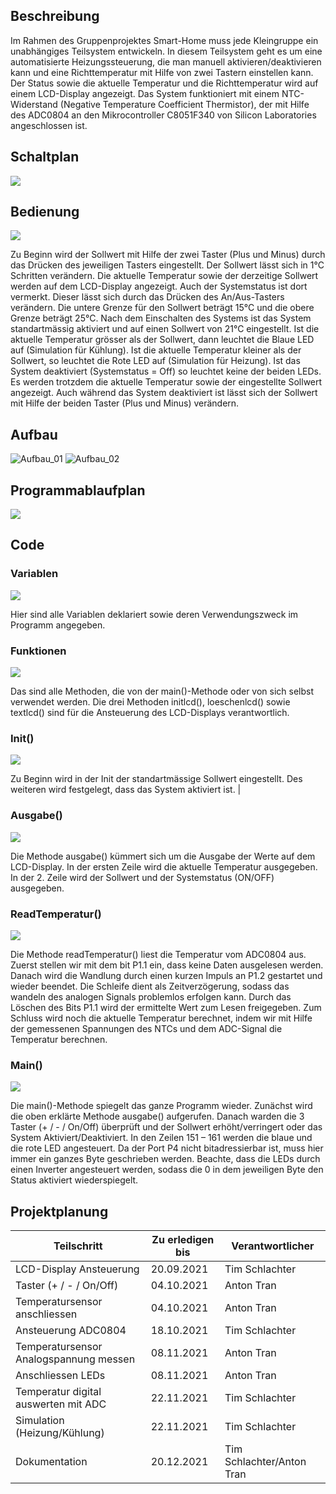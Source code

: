 ## Beschreibung

Im Rahmen des Gruppenprojektes Smart-Home muss jede Kleingruppe ein unabhängiges Teilsystem entwickeln. In diesem Teilsystem geht es um eine automatisierte Heizungssteuerung, die man manuell aktivieren/deaktivieren kann und eine Richttemperatur mit Hilfe von zwei Tastern einstellen kann. Der Status sowie die aktuelle Temperatur und die Richttemperatur wird auf einem LCD-Display angezeigt. Das System funktioniert mit einem NTC-Widerstand (Negative Temperature Coefficient Thermistor), der mit Hilfe des ADC0804 an den Mikrocontroller C8051F340 von Silicon Laboratories angeschlossen ist.

## Schaltplan

![](https://github.com/TrickShotMLG02/TG13_3_Heizungssystem/blob/bd521ed5e8aaa8eadc44ef0b3915566787d644cc/Dokumentation/Schaltplan.PNG)

## Bedienung

![](https://github.com/TrickShotMLG02/TG13_3_Heizungssystem/blob/master/Dokumentation/Heizungssteuerung.png)

Zu Beginn wird der Sollwert mit Hilfe der zwei Taster (Plus und Minus) durch das Drücken des jeweiligen Tasters eingestellt. Der Sollwert lässt sich in 1°C Schritten verändern. Die aktuelle Temperatur sowie der derzeitige Sollwert werden auf dem LCD-Display angezeigt. Auch der Systemstatus ist dort vermerkt. Dieser lässt sich durch das Drücken des An/Aus-Tasters verändern. Die untere Grenze für den Sollwert beträgt 15°C und die obere Grenze beträgt 25°C. Nach dem Einschalten des Systems ist das System standartmässig aktiviert und auf einen Sollwert von 21°C eingestellt. Ist die aktuelle Temperatur grösser als der Sollwert, dann leuchtet die Blaue LED auf (Simulation für Kühlung). Ist die aktuelle Temperatur kleiner als der Sollwert, so leuchtet die Rote LED auf (Simulation für Heizung). Ist das System deaktiviert (Systemstatus = Off) so leuchtet keine der beiden LEDs. Es werden trotzdem die aktuelle Temperatur sowie der eingestellte Sollwert angezeigt. Auch während das System deaktiviert ist lässt sich der Sollwert mit Hilfe der beiden Taster (Plus und Minus) verändern.

## Aufbau
![Aufbau_01](https://github.com/TrickShotMLG02/TG13_3_Heizungssystem/blob/master/Dokumentation/Aufbau_01.jpg)
![Aufbau_02](https://github.com/TrickShotMLG02/TG13_3_Heizungssystem/blob/master/Dokumentation/Aufbau_02.jpg)

## Programmablaufplan

![](https://github.com/TrickShotMLG02/TG13_3_Heizungssystem/blob/master/Dokumentation/Programmablaufplan.png)



## Code

### Variablen
![](https://github.com/TrickShotMLG02/TG13_3_Heizungssystem/blob/master/Dokumentation/CodeSnippets/Bildschirmfoto%202021-12-06%20um%2009.32.42.png)

Hier sind alle Variablen deklariert sowie deren Verwendungszweck im Programm angegeben.


### Funktionen
![](https://github.com/TrickShotMLG02/TG13_3_Heizungssystem/blob/master/Dokumentation/CodeSnippets/Bildschirmfoto%202021-12-06%20um%2009.34.27.png)

Das sind alle Methoden, die von der main()-Methode oder von sich selbst verwendet werden. Die drei Methoden initlcd(), loeschenlcd() sowie textlcd() sind für die Ansteuerung des LCD-Displays verantwortlich.


### Init()
![](https://github.com/TrickShotMLG02/TG13_3_Heizungssystem/blob/master/Dokumentation/CodeSnippets/Bildschirmfoto%202021-12-06%20um%2009.35.13.png)

Zu Beginn wird in der Init der standartmässige Sollwert eingestellt. Des weiteren wird festgelegt, dass das System aktiviert ist. |


### Ausgabe()
![](https://github.com/TrickShotMLG02/TG13_3_Heizungssystem/blob/master/Dokumentation/CodeSnippets/Bildschirmfoto%202021-12-06%20um%2009.35.23.png)

Die Methode ausgabe() kümmert sich um die Ausgabe der Werte auf dem LCD-Display. In der ersten Zeile wird die aktuelle Temperatur ausgegeben. In der 2. Zeile wird der Sollwert und der Systemstatus (ON/OFF) ausgegeben.


### ReadTemperatur()
![](https://github.com/TrickShotMLG02/TG13_3_Heizungssystem/blob/master/Dokumentation/CodeSnippets/Bildschirmfoto%202021-12-06%20um%2009.35.33.png)

Die Methode readTemperatur() liest die Temperatur vom ADC0804 aus. Zuerst stellen wir mit dem bit P1.1 ein, dass keine Daten ausgelesen werden. Danach wird die Wandlung durch einen kurzen Impuls an P1.2 gestartet und wieder beendet. Die Schleife dient als Zeitverzögerung, sodass das wandeln des analogen Signals problemlos erfolgen kann. Durch das Löschen des Bits P1.1 wird der ermittelte Wert zum Lesen freigegeben. Zum Schluss wird noch die aktuelle Temperatur berechnet, indem wir mit Hilfe der gemessenen Spannungen des NTCs und dem ADC-Signal die Temperatur berechnen.


### Main()
![](https://github.com/TrickShotMLG02/TG13_3_Heizungssystem/blob/master/Dokumentation/CodeSnippets/Bildschirmfoto%202021-12-06%20um%2009.36.37.png)

Die main()-Methode spiegelt das ganze Programm wieder. Zunächst wird die oben erklärte Methode ausgabe() aufgerufen. Danach warden die 3 Taster (+ / - / On/Off) überprüft und der Sollwert erhöht/verringert oder das System Aktiviert/Deaktiviert. In den Zeilen 151 – 161 werden die blaue und die rote LED angesteuert. Da der Port P4 nicht bitadressierbar ist, muss hier immer ein ganzes Byte geschrieben werden. Beachte, dass die LEDs durch einen Inverter angesteuert werden, sodass die 0 in dem jeweiligen Byte den Status aktiviert wiederspiegelt.


## Projektplanung
| **Teilschritt** | **Zu erledigen bis** | **Verantwortlicher** |
| --- | --- | --- |
| LCD-Display Ansteuerung | 20.09.2021 | Tim Schlachter |
| Taster (+ / - / On/Off) | 04.10.2021 | Anton Tran |
| Temperatursensor anschliessen | 04.10.2021 | Anton Tran |
| Ansteuerung ADC0804 | 18.10.2021 | Tim Schlachter |
| Temperatursensor Analogspannung messen | 08.11.2021 | Anton Tran |
| Anschliessen LEDs | 08.11.2021 | Anton Tran |
| Temperatur digital auswerten mit ADC | 22.11.2021 | Tim Schlachter |
| Simulation (Heizung/Kühlung) | 22.11.2021 | Tim Schlachter |
| Dokumentation | 20.12.2021 | Tim Schlachter/Anton Tran |

